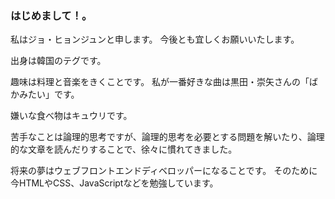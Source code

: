 ### はじめまして！。
私はジョ・ヒョンジュンと申します。
今後とも宜しくお願いいたします。

出身は韓国のテグです。

趣味は料理と音楽をきくことです。
私が一番好きな曲は黒田・崇矢さんの「ばかみたい」です。

嫌いな食べ物はキュウリです。

苦手なことは論理的思考ですが、論理的思考を必要とする問題を解いたり、論理的な文章を読んだりすることで、徐々に慣れてきました。

将来の夢はウェブフロントエンドディベロッパーになることです。
そのために今HTMLやCSS、JavaScriptなどを勉強しています。
